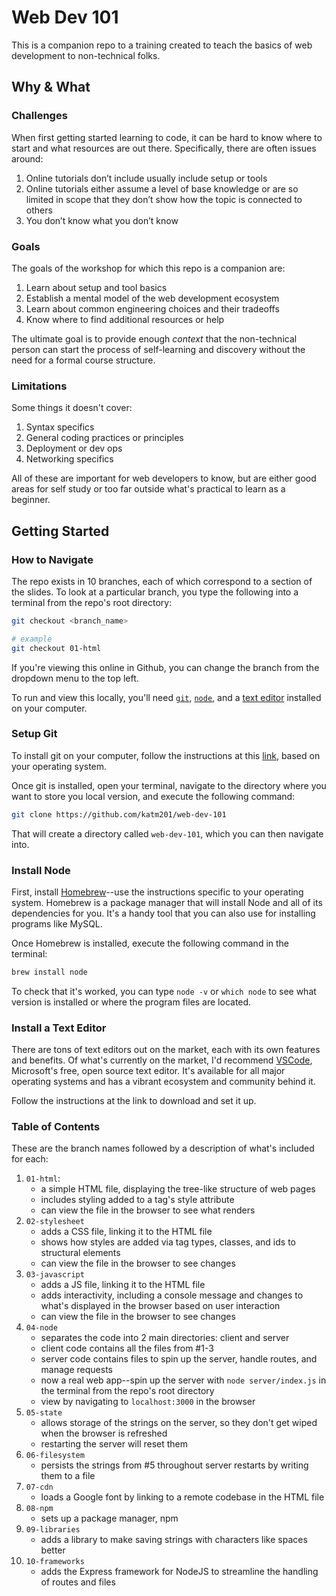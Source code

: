 # Web Dev 101

This is a companion repo to a training created to teach the basics of web development to non-technical folks.

## Why & What

### Challenges

When first getting started learning to code, it can be hard to know where to start and what resources are out there. Specifically, there are often issues around:

1. Online tutorials don’t include usually include setup or tools
1. Online tutorials either assume a level of base knowledge or are so limited in scope that they don’t show how the topic is connected to others
1. You don’t know what you don’t know

### Goals

The goals of the workshop for which this repo is a companion are:

1. Learn about setup and tool basics
1. Establish a mental model of the web development ecosystem
1. Learn about common engineering choices and their tradeoffs
1. Know where to find additional resources or help

The ultimate goal is to provide enough _context_ that the non-technical person can start the process of self-learning and discovery without the need for a formal course structure.

### Limitations

Some things it doesn't cover:

1. Syntax specifics
1. General coding practices or principles
1. Deployment or dev ops
1. Networking specifics

All of these are important for web developers to know, but are either good areas for self study or too far outside what's practical to learn as a beginner.

## Getting Started

### How to Navigate

The repo exists in 10 branches, each of which correspond to a section of the slides. To look at a particular branch, you type the following into a terminal from the repo's root directory:

```sh
git checkout <branch_name>

# example
git checkout 01-html
```

If you're viewing this online in Github, you can change the branch from the dropdown menu to the top left.

To run and view this locally, you'll need [`git`](#setup-git), [`node`](#install-node), and a [text editor](#install-a-text-editor) installed on your computer.

### Setup Git

To install git on your computer, follow the instructions at this [link](https://git-scm.com/book/en/v2/Getting-Started-Installing-Git), based on your operating system.

Once git is installed, open your terminal, navigate to the directory where you want to store you local version, and execute the following command:

```sh
git clone https://github.com/katm201/web-dev-101
```

That will create a directory called `web-dev-101`, which you can then navigate into.

### Install Node

First, install [Homebrew](https://brew.sh/)--use the instructions specific to your operating system. Homebrew is a package manager that will install Node and all of its dependencies for you. It's a handy tool that you can also use for installing programs like MySQL.

Once Homebrew is installed, execute the following command in the terminal:

```sh
brew install node
```

To check that it's worked, you can type `node -v` or `which node` to see what version is installed or where the program files are located.

### Install a Text Editor

There are tons of text editors out on the market, each with its own features and benefits. Of what's currently on the market, I'd recommend [VSCode](https://code.visualstudio.com/), Microsoft's free, open source text editor. It's available for all major operating systems and has a vibrant ecosystem and community behind it.

Follow the instructions at the link to download and set it up.

### Table of Contents

These are the branch names followed by a description of what's included for each:

1. `01-html`:
    - a simple HTML file, displaying the tree-like structure of web pages
    - includes styling added to a tag's style attribute
    - can view the file in the browser to see what renders
1. `02-stylesheet`
    - adds a CSS file, linking it to the HTML file
    - shows how styles are added via tag types, classes, and ids to structural elements
    - can view the file in the browser to see changes
1. `03-javascript`
    - adds a JS file, linking it to the HTML file
    - adds interactivity, including a console message and changes to what's displayed in the browser based on user interaction
    - can view the file in the browser to see changes
1. `04-node`
    - separates the code into 2 main directories: client and server
    - client code contains all the files from #1-3
    - server code contains files to spin up the server, handle routes, and manage requests
    - now a real web app--spin up the server with `node server/index.js` in the terminal from the repo's root directory
    - view by navigating to `localhost:3000` in the browser
1. `05-state`
    - allows storage of the strings on the server, so they don't get wiped when the browser is refreshed
    - restarting the server will reset them
1. `06-filesystem`
    - persists the strings from #5 throughout server restarts by writing them to a file
1. `07-cdn`
    - loads a Google font by linking to a remote codebase in the HTML file
1. `08-npm`
    - sets up a package manager, npm
1. `09-libraries`
    - adds a library to make saving strings with characters like spaces better
1. `10-frameworks`
    - adds the Express framework for NodeJS to streamline the handling of routes and files
